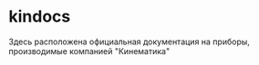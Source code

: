 # kindocs
Здесь расположена официальная документация на приборы, производимые компанией "Кинематика" 
